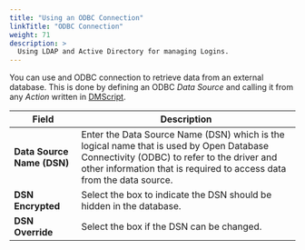 ```yaml
---
title: "Using an ODBC Connection"
linkTitle: "ODBC Connection"
weight: 71
description: >
  Using LDAP and Active Directory for managing Logins.
---
```


You can use and ODBC connection to retrieve data from an external database. This is done by defining an ODBC _Data Source_ and calling it from any _Action_ written in [DMScript](/userguide/dmscript/).

| Field | Description |
| --- | --- |
|**Data Source Name (DSN)** | Enter the Data Source Name (DSN) which is the logical name that is used by Open Database Connectivity (ODBC) to refer to the driver and other information that is required to access data from the data source. |
|**DSN Encrypted** | Select the box to indicate the DSN should be hidden in the database.|
|**DSN Override** |Select the box if the DSN can be changed.|
